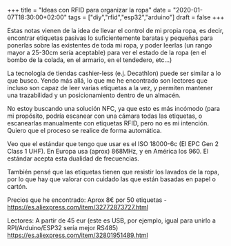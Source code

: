 +++
title = "Ideas con RFID para organizar la ropa"
date = "2020-01-07T18:30:00+02:00"
tags = ["diy","rfid","esp32","arduino"]
draft = false
+++

Estas notas vienen de la idea de llevar el control de mi propia ropa, es decir, encontrar etiquetas pasivas lo suficientemente baratas y pequeñas para ponerlas sobre las existentes de toda mi ropa, y poder leerlas (un rango mayor a 25-30cm sería aceptable) para ver el estado de la ropa (en el bombo de la colada, en el armario, en el tendedero, etc…)

La tecnología de tiendas cashier-less (e.j. Decathlon) puede ser similar a lo que busco. Yendo más allá, lo que me he encontrado son lectores que incluso son capaz de leer varias etiquetas a la vez, y permiten mantener una trazabilidad y un posicionamiento dentro de un almacén.

No estoy buscando una solución NFC, ya que esto es más incómodo (para mi propósito, podría escanear con una cámara todas las etiquetas, o escanearlas manualmente con etiquetas RFID, pero no es mi intención. Quiero que el proceso se realice de forma automática.

Veo que el estándar que tengo que usar es el ISO 18000-6c (El EPC Gen 2 Class 1 UHF). En Europa usa (aprox)  868MHz, y en América los 960. El estándar acepta esta dualidad de frecuencias.

También pensé que las etiquetas tienen que resistir los lavados de la ropa, por lo que hay que valorar con cuidado las que están basadas en papel o cartón.

Precios que he encontrado: Aprox 8€ por 50 etiquetas - https://es.aliexpress.com/item/32772873727.html

Lectores: A partir de 45 eur (este es USB, por ejemplo, igual para unirlo a RPI/Arduino/ESP32 sería mejor RS485)
https://es.aliexpress.com/item/32801951489.html
